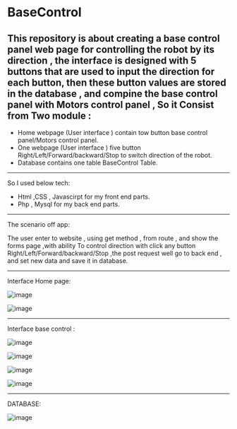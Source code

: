 # BaseControl




## This repository is about creating a base control panel web page for controlling the robot by its direction , the interface is designed with 5 buttons that are used to input the direction for each button, then these button values are stored in the database , and compine the base control panel with Motors control panel , So it Consist from Two module :

- Home webpage (User interface ) contain tow button base control panel/Motors control panel.
- One webpage (User interface ) five button Right/Left/Forward/backward/Stop to switch direction of the robot.
- Database contains one table BaseControl Table.


-----------------------------------------------

So I used below tech:
- Html ,CSS , Javascirpt for my front end parts.
- Php , Mysql for my back end parts.

-----------------------------------------------

The scenario off app:

The user enter to website , using get method , from route , and show the forms page ,with ability To control direction with click any button Right/Left/Forward/backward/Stop ,the post request well go to back end , and set new data and save it in database.

---------------------------------------------
Interface Home page:

![image](https://user-images.githubusercontent.com/71318337/124480475-f6872780-ddaf-11eb-8076-4fb639a4ee7e.png)

![image](https://user-images.githubusercontent.com/71318337/124480503-ff77f900-ddaf-11eb-83e9-233260d31c4e.png)

---------------------------------------------

Interface base control :

![image](https://user-images.githubusercontent.com/71318337/124480117-9a240800-ddaf-11eb-9c14-96ee33a048ff.png)

![image](https://user-images.githubusercontent.com/71318337/124480186-ae680500-ddaf-11eb-849d-9b8415c87cb5.png)

![image](https://user-images.githubusercontent.com/71318337/124480209-b3c54f80-ddaf-11eb-9153-04c28c41459a.png)

![image](https://user-images.githubusercontent.com/71318337/124480241-baec5d80-ddaf-11eb-96bb-e6bf0caf3fa8.png)

-----------------------------------------------

DATABASE:

![image](https://user-images.githubusercontent.com/71318337/124480375-d9525900-ddaf-11eb-8896-dc1d4973e48b.png)


